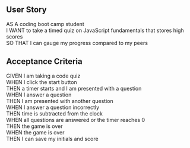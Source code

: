 ## User Story
AS A coding boot camp student  
I WANT to take a timed quiz on JavaScript fundamentals that stores high scores  
SO THAT I can gauge my progress compared to my peers  

## Acceptance Criteria 
GIVEN I am taking a code quiz  
WHEN I click the start button  
THEN a timer starts and I am presented with a question  
WHEN I answer a question  
THEN I am presented with another question  
WHEN I answer a question incorrectly  
THEN time is subtracted from the clock  
WHEN all questions are answered or the timer reaches 0  
THEN the game is over  
WHEN the game is over  
THEN I can save my initials and score  
